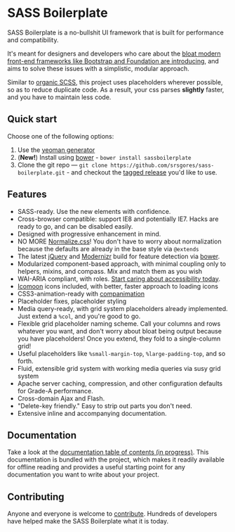 # SASS Boilerplate

SASS Boilerplate is a no-bullshit UI framework that is built for performance and compatibility.

It's meant for  designers and developers who care about the [bloat modern front-end frameworks like Bootstrap and Foundation are  introducing](http://yycjs.com/not-bootstrap/), and aims to solve these issues with a simplistic,
modular approach.

Similar to [organic SCSS](https://github.com/krasimir/organic-css), this project uses placeholders wherever possible, so as to reduce duplicate code.  As a
result, your css parses **slightly** faster, and you have to maintain less code.


## Quick start

Choose one of the following options:

1. Use the [yeoman generator](https://github.com/srsgores/generator-sass-boilerplate)
2. (**New!**) Install using [bower](http://bower.io") - `bower install sassboilerplate`
3. Clone the git repo — `git clone
   https://github.com/srsgores/sass-boilerplate.git` - and checkout the [tagged
   release](https://github.com/srsgores/SASS-boilerplate/releases) you'd like to
   use.


## Features

* SASS-ready. Use the new elements with confidence.
* Cross-browser compatible: support IE8 and potentially IE7.  Hacks are ready to go, and can be disabled easily.
* Designed with progressive enhancement in mind.
* NO MORE [Normalize.css](http://necolas.github.com/normalize.css/)!  You don't have to worry about normalization
because the defaults are already in the base style via ``@extends``
* The latest [jQuery](http://jquery.com/) and [Modernizr](http://modernizr.com/) build for feature detection via
[bower](http://bower.io).
* Modularized component-based approach, with minimal coupling only to helpers, mixins,
and compass.  Mix and match them as you wish
* WAI-ARIA compliant, with roles.  [Start caring about accessibility today](http://seangoresht.com/index.php/blog/item/design-for-the-blind-wai-aria-explained).
* [Icomoon](https://icomoon.io) icons included, with better, faster approach to loading icons
* CSS3-animation-ready with [companimation](https://github.com/mikefowler/companimation)
* Placeholder fixes, placeholder styling
* Media query-ready, with grid system placeholders already implemented.  Just extend a ``%col``, and you're good to go.
* Flexible grid placeholder naming scheme.  Call your columns and rows whatever you want,
and don't worry about bloat being output because you have placeholders!  Once you extend,
they fold to a single-column grid!
* Useful placeholders like ``%small-margin-top``, ``%large-padding-top``, and so forth.
* Fluid, extensible grid system with working media queries via susy grid system
* Apache server caching, compression, and other configuration defaults for
  Grade-A performance.
* Cross-domain Ajax and Flash.
* "Delete-key friendly." Easy to strip out parts you don't need.
* Extensive inline and accompanying documentation.


## Documentation

Take a look at the [documentation table of contents (in progress)](doc/TOC.md). This
documentation is bundled with the project, which makes it readily available for
offline reading and provides a useful starting point for any documentation you
want to write about your project.


## Contributing

Anyone and everyone is welcome to [contribute](CONTRIBUTING.md). Hundreds of
developers have helped make the SASS Boilerplate what it is today.
